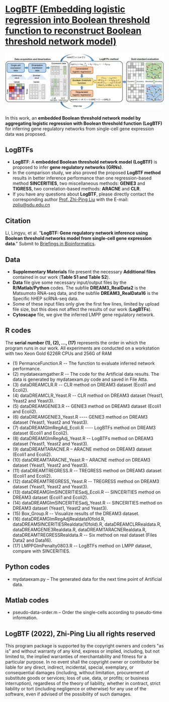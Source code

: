 # [LogBTF (Embedding logistic regression into Boolean threshold function to reconstruct Boolean threshold network model)](https://github.com/zpliulab/logBTF)

![Screenshot](Data/framework.jpg)

In this work, an **embedded Boolean threshold network model by aggregating logistic regression with Boolean threshold function (LogBTF)** for inferring gene regulatory networks from single-cell gene expression data was proposed. 


## LogBTFs
<!--START_SECTION:news-->
* **LogBTF**: A **embedded Boolean threshold network model (LogBTF)** is proposed to infer **gene regulatory networks (GRNs)**. 
* In the comparison study, we also proved the proposed **LogBTF method** results in better inference performance than one regression-based method **SINCERITIES**, two miscellaneous methods: **GENIE3** and **TIGRESS**, two correlation-based methods: **ARACNE** and **CLR**.
* If you have any questions about **LogBTF**, please directly contact the corresponding author [Prof. Zhi-Ping Liu](https://scholar.google.com/citations?user=zkBXb_kAAAAJ&hl=zh-CN&oi=ao) with the E-mail: zpliu@sdu.edu.cn
<!--END_SECTION:news-->


## Citation
Li, Lingyu, et al. "**LogBTF: Gene regulatory network inference using Boolean threshold networks model from single-cell gene expression data**." Submit to [Briefings in Bioinformatics](https://academic.oup.com/bib). 


## Data
<!--START_SECTION:news-->
* **Supplementary Materials** file present the necessary **Additional files** contained in our work (**Table S1 and Table S2**).
* **Data** file give some necessary input/output files by the **R/Matlab/Python** codes. The subfile **DREAM3_RealData2** is the Matsumoto RNA-seq data, and the subfile **DREAM3_RealData16** is the Specific hHEP scRNA-seq data.
* Some of these input files only give the first few lines, limited by upload file size, but this does not affect the results of our work (**LogBTFs**).
* **Cytoscape** file, we give the inferred LMPP gene regulatory network. 
<!--END_SECTION:news-->


## R codes
The **serial number (1), (2), ..., (17)** represents the order in which the program runs in our work. All experiments are conducted on a workstation with two Xeon Gold 6226R CPUs and 256G of RAM

<!--START_SECTION:news-->
* (1) PermanceFunction.R  --  The function to evaluate inferred network performance.
* (2) mydataexamgather.R  --  The code for the Artificial data results. The data is generated by mydataexam.py code and saved in File Atta.
* (3) dataDREAMCLR.R  --  CLR method on DREAM3 dataset (Ecoli1 and Ecoli2).
* (4) dataDREAMCLR_Yeast.R  --  CLR method on DREAM3 dataset (Yeast1, Yeast2 and Yeast3).
* (5) dataDREAMGENIE3.R  --  GENIE3 method on DREAM3 dataset (Ecoli1 and Ecoli2).
* (6) dataDREAMGENIE3_Yeast.R ---- GENIE3 method on DREAM3 dataset (Yeast1, Yeast2 and Yeast3).
* (7) dataDREAMGlmRegAdj_Ecoli.R ---- LogBTFs method on DREAM3 dataset (Ecoli1 and Ecoli2).
* (8) dataDREAMGlmRegAdj_Yeast.R -- LogBTFs method on DREAM3 dataset (Yeast1, Yeast2 and Yeast3).
* (9) dataDREAMTARACNE.R – ARACNE method on DREAM3 dataset (Ecoli1 and Ecoli2).
* (10) dataDREAMTARACNE_Yeast.R – ARACNE method on DREAM3 dataset (Yeast1, Yeast2 and Yeast3).
* (11) dataDREAMTREGRESS.R -- TREGRESS method on DREAM3 dataset (Ecoli1 and Ecoli2).
* (12) dataDREAMTREGRESS_Yeast.R -- TREGRESS method on DREAM3 dataset (Yeast1, Yeast2 and Yeast3).
* (13)  dataDREAMGlmSINCERITIESadj_Ecoli.R  --  SINCERITIES method on DREAM3 dataset (Ecoli1 and Ecoli2).
* (14) dataDREAMGlmSINCERITIESadj_Yeast.R -- SINCERITIES method on DREAM3 dataset (Yeast1, Yeast2 and Yeast3).
* (15) Box_Group.R -- Visualize results of the DREAM3 dataset.
* (16) dataDREAMGlmRegAdjRealdata10fold.R, dataDREAMSINCERITIESRealdata(10fold).R, dataDREAMCLRRealdata.R, dataDREAMGENIE3Realdata.R, dataDREAMTARACNERealdata.R, dataDREAMTREGRESSRealdata.R  -- Six method on real dataset (Files Data2 and Data16).
* (17) LMPPGlmPenalty0803.R  -- LogBTFs method on LMPP dataset, compare with SINCERITIES.
<!--END_SECTION:news-->


## Python codes
<!--START_SECTION:news-->
* mydataexam.py – The generated data for the next time point of Artificial data.
<!--END_SECTION:news-->


## Matlab codes
<!--START_SECTION:news-->
* pseudo-data-order.m – Order the single-cells according to pseudo-time information.
<!--END_SECTION:news-->


## LogBTF (2022), Zhi-Ping Liu all rights reserved
This program package is supported by the copyright owners and coders "as is" and without warranty of any kind, express or implied, including, but not limited to, the implied warranties of merchantability and fitness for a particular purpose. In no event shall the copyright owner or contributor be liable for any direct, indirect, incidental, special, exemplary, or consequential damages (including, without limitation, procurement of substitute goods or services; loss of use, data, or profits; or business interruption), regardless of the theory of liability, whether in contract, strict liability or tort (including negligence or otherwise) for any use of the software, even if advised of the possibility of such damages.
